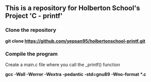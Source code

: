 ## This is a repository for Holberton School's Project 'C - printf'

### Clone the repository

**git clone https://github.com/yepsan95/holbertonschool-printf.git**

### Compile the program

Create a main.c file  where you call the \_printf() function

**gcc -Wall -Werror -Wextra -pedantic -std=gnu89 -Wno-format \*.c**
